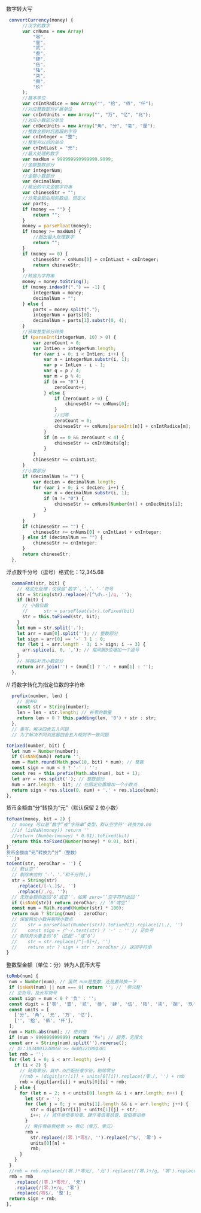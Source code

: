 数字转大写

```js
 convertCurrency(money) {
      //汉字的数字
      var cnNums = new Array(
          "零",
          "壹",
          "贰",
          "叁",
          "肆",
          "伍",
          "陆",
          "柒",
          "捌",
          "玖"
      );
      //基本单位
      var cnIntRadice = new Array("", "拾", "佰", "仟");
      //对应整数部分扩展单位
      var cnIntUnits = new Array("", "万", "亿", "兆");
      //对应小数部分单位
      var cnDecUnits = new Array("角", "分", "毫", "厘");
      //整数金额时后面跟的字符
      var cnInteger = "整";
      //整型完以后的单位
      var cnIntLast = "元";
      //最大处理的数字
      var maxNum = 999999999999999.9999;
      //金额整数部分
      var integerNum;
      //金额小数部分
      var decimalNum;
      //输出的中文金额字符串
      var chineseStr = "";
      //分离金额后用的数组，预定义
      var parts;
      if (money == "") {
          return "";
      }
      money = parseFloat(money);
      if (money >= maxNum) {
          //超出最大处理数字
          return "";
      }
      if (money == 0) {
          chineseStr = cnNums[0] + cnIntLast + cnInteger;
          return chineseStr;
      }
      //转换为字符串
      money = money.toString();
      if (money.indexOf(".") == -1) {
          integerNum = money;
          decimalNum = "";
      } else {
          parts = money.split(".");
          integerNum = parts[0];
          decimalNum = parts[1].substr(0, 4);
      }
      //获取整型部分转换
      if (parseInt(integerNum, 10) > 0) {
          var zeroCount = 0;
          var IntLen = integerNum.length;
          for (var i = 0; i < IntLen; i++) {
              var n = integerNum.substr(i, 1);
              var p = IntLen - i - 1;
              var q = p / 4;
              var m = p % 4;
              if (n == "0") {
                  zeroCount++;
              } else {
                  if (zeroCount > 0) {
                      chineseStr += cnNums[0];
                  }
                  //归零
                  zeroCount = 0;
                  chineseStr += cnNums[parseInt(n)] + cnIntRadice[m];
              }
              if (m == 0 && zeroCount < 4) {
                  chineseStr += cnIntUnits[q];
              }
          }
          chineseStr += cnIntLast;
      }
      //小数部分
      if (decimalNum != "") {
          var decLen = decimalNum.length;
          for (var i = 0; i < decLen; i++) {
              var n = decimalNum.substr(i, 1);
              if (n != "0") {
                  chineseStr += cnNums[Number(n)] + cnDecUnits[i];
              }
          }
      }
      if (chineseStr == "") {
          chineseStr += cnNums[0] + cnIntLast + cnInteger;
      } else if (decimalNum == "") {
          chineseStr += cnInteger;
      }
      return chineseStr;
  },
```

浮点数千分号（逗号）格式化：12,345.68

```js
  commaFmt(str, bit) {
    // 格式化处理：仅保留‘数字’、‘.’、‘-’符号
    str = String(str).replace(/[^\d\.-]/g, '');
    if (bit) {
      // 小数位数
      //      str = parseFloat(str).toFixed(bit)
      str = this.toFixed(str, bit);
    }
    let num = str.split('.');
    let arr = num[0].split(''); // 整数部分
    let sign = arr[0] == '-' ? 1 : 0;
    for (let i = arr.length - 3; i > sign; i -= 3) {
      arr.splice(i, 0, ','); // 每间隔3位增加一个逗号
    }
    // 拼接&补充小数部分
    return arr.join('') + (num[1] ? '.' + num[1] : '');
  },
```

// 将数字转化为指定位数的字符串

```js
  prefix(number, len) {
    // 前补0
    const str = String(number);
    len = len - str.length; // 补零的数量
    return len > 0 ? this.padding(len, '0') + str : str;
  },
  // 重写，解决四舍五入问题
  // 为了解决不同浏览器四舍五入规则不一致问题
```

```js
toFixed(number, bit) {
  let num = Number(number);
  if (isNaN(num)) return '';
  num = Math.round(Math.pow(10, bit) * num); // 整数
  const sign = num < 0 ? '-' : '';
  const res = this.prefix(Math.abs(num), bit + 1);
  let arr = res.split(''); // 整数部分
  num = arr.length - bit; // 在固定位置增加一个小数点
  return sign + res.slice(0, num) + '.' + res.slice(num);
},
```

货币金额由“分”转换为“元”（默认保留 2 位小数）

````js
toYuan(money, bit = 2) {
  // money 可以是“数字”或“字符串”类型，默认空字符''转换为0.00
  //if (isNaN(money)) return ''
  //return (Number(money) * 0.01).toFixed(bit)
  return this.toFixed(Number(money) * 0.01, bit);
}```
货币金额由“元”转换为“分”（整数）
```js
toCent(str, zeroChar = '') {
  // 默认空‘’
  // 剔除末位的 ‘-’、‘.’和千分符(,)
  str = String(str)
    .replace(/[-\.]$/, '')
    .replace(/,/g, '');
  // 无效金额则返回‘0’或空‘’，如果 zero=‘’空字符时返回‘’
  if (isNaN(str)) return zeroChar; // ‘0’或空‘’
  const num = Math.round(Number(str) * 100);
  return num ? String(num) : zeroChar;
  // 保留两位小数并剔除小数点
  //    str = parseFloat(Number(str)).toFixed(2).replace(/\./, '')
  //    const sign = /^-/.test(str) ? '-' : '' // 正负号
  // 剔除开头重复的‘0’（匹配‘-’或‘0’）
  //    str = str.replace(/^[-0]+/, '')
  //    return str ? sign + str : zeroChar // 返回字符串
}
````

整数型金额（单位：分）转为人民币大写

```js
toRmb(num) {
 num = Number(num); // 虽然 num是整数，还是要转换一下
 if (isNaN(num) || num === 0) return ''; // '零元整'
 // 正负号、及大写符号
 const sign = num < 0 ? '负' : '';
 const digit = ['零', '壹', '贰', '叁', '肆', '伍', '陆', '柒', '捌', '玖'];
 const units = [
   ['分', '角', '元', '万', '亿'],
   ['', '拾', '佰', '仟'],
 ];
 num = Math.abs(num); // 绝对值
 if (num > 999999999999) return '¥∞'; // 超界，无限大
 const arr = String(num).split('').reverse();
 // 如：1034001230060 >> 0600321004301
 let rmb = '';
 for (let i = 0; i < arr.length; i++) {
   if (i < 2) {
     // 陆角零分，其中.点匹配任意字符，剔除零分
     //rmb = (digit[arr[i]] + units[0][i]).replace(/零./, '') + rmb
     rmb = digit[arr[i]] + units[0][i] + rmb;
   } else {
     for (let n = 2; n < units[0].length && i < arr.length; n++) {
       let str = '';
       for (let j = 0; j < units[1].length && i < arr.length; j++) {
         str = digit[arr[i]] + units[1][j] + str;
         i++; // 贰仟叁佰零拾零、肆仟零佰零拾壹、壹佰零拾叁
       }
       // 零仟零佰零拾零 >> 零亿（零万、零元）
       rmb =
         str.replace(/(零.)*零$/, '').replace(/^$/, '零') +
         units[0][n] +
         rmb;
     }
   }
 }
 //rmb = rmb.replace(/(零.)*零元/, '元').replace(/(零.)+/g, '零').replace(/元$/, '元整')
 rmb = rmb
   .replace(/(零.)*零元/, '元')
   .replace(/(零.)+/g, '零')
   .replace(/零$/, '整');
 return sign + rmb;
},
```

